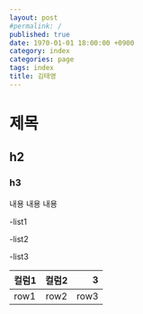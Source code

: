 ```yaml
---
layout: post
#permalink: /
published: true
date: 1970-01-01 18:00:00 +0900
category: index
categories: page
tags: index
title: 김태영
---
```

# 제목
## h2
### h3

내용
내용
내용

-list1

-list2

-list3

|컬럼1|컬럼2|3|
|:---|:---:|---:|
|row1|row2|row3|
